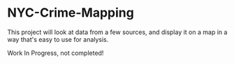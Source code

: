 # NYC-Crime-Mapping

This project will look at data from a few sources, and display it on a map in a way that's easy to use for analysis.

Work In Progress, not completed!